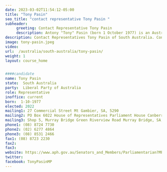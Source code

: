```yaml
---
date: 2023-03-02T11:54:12-05:00
title: "Tony Pasin"
seo_title: "contact representative Tony Pasin "
subheader:
     greeting: Contact Representative Tony Pasin
     description: Antony "Tony" Pasin (born 1 October 1977) is an Australian politician. He is a member of the Liberal Party of Australia for the House of Representatives seat of Barker since the 2013 election.
description: Contact Representatives Tony Pasin of South Australia. Contact information for Tony Pasin includes email address, phone number, and mailing address.
image: tony-pasin.jpeg
video:
url:  /australia/south-australia/tony-pasin/
weight: 1
layout: course_home


####candidate
name: Tony Pasin
state:	South Australia
party:	Liberal Party of Australia
role: Representative
inoffice: current
born:  1-10-1977
elected: 2022
mailing1: 27 Commercial Street Mt Gambier, SA, 5290
mailing2: PO Box 6022 House of Representatives Parliament House Canberra ACT 2600
mailing3: Shop 5, Murray Bridge Green Riverview Road Murray Bridge, SA, 5253
phone1:	(08) 8724 7730
phone2: (02) 6277 4864
phone3: (08) 8531 2466
fax1: (08) 8723 2230
fax2:
fax3:
website: https://www.aph.gov.au/Senators_and_Members/Parliamentarian?MPID=240756
twitter:
facebook: TonyPasinMP
---
```

